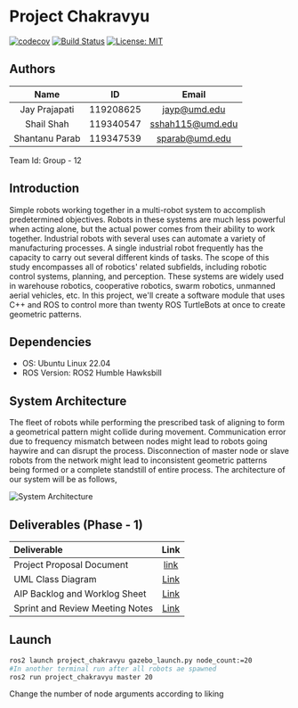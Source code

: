 # Project Chakravyu

[![codecov](https://codecov.io/gh/jayprajapati009/project_chakravyu/branch/iteration_2/graph/badge.svg?token=0C30FZ9SC6)](https://codecov.io/gh/jayprajapati009/project_chakravyubranch/iteration_2)
[![Build Status](https://github.com/jayprajapati009/project_chakravyu/actions/workflows/build_and_coveralls.yml/badge.svg)](https://github.com/ayprajapati009/project_chakravyu/actions/workflows/build_and_coveralls.yml)
[![License: MIT](https://img.shields.io/badge/License-MIT-blue.svg)](https://opensource.org/licenses/MIT)

## Authors

|Name|ID|Email|
|:---:|:---:|:---:|
|Jay Prajapati|119208625|jayp@umd.edu|
|Shail Shah|119340547|sshah115@umd.edu|
|Shantanu Parab|119347539|sparab@umd.edu|

Team Id: Group - 12

## Introduction

Simple robots working together in a multi-robot system to accomplish predetermined objectives. Robots in these systems are much less powerful when acting alone, but the actual power comes from their ability to work together. Industrial robots with several uses can automate a variety of manufacturing processes. A single industrial robot frequently has the capacity to carry out several different kinds of tasks. The scope of this study encompasses all of robotics' related subfields, including robotic control systems, planning, and perception. These systems are widely used in warehouse robotics, cooperative robotics, swarm robotics, unmanned aerial vehicles, etc. In this project, we'll create a software module that uses C++ and ROS to control more than twenty ROS TurtleBots at once to create geometric patterns.

## Dependencies

- OS: Ubuntu Linux 22.04
- ROS Version: ROS2 Humble Hawksbill

## System Architecture

The fleet of robots while performing the prescribed task of aligning to form a geometrical pattern might collide during movement. Communication error due to frequency mismatch between nodes might lead to robots going haywire and can disrupt the process. Disconnection of master node or slave robots from the network might lead to inconsistent geometric patterns being formed or a complete standstill of entire process. The architecture of our system will be as follows,

![System Architecture](https://github.com/jayprajapati009/project_chakravyu/blob/iteration_1/documents/proposed_system_architecture.png)

## Deliverables (Phase - 1)

|Deliverable|Link|
|:---|:---:|
|Project Proposal Document|[link](https://github.com/jayprajapati009/project_chakravyu/blob/iteration_1/documents/Project_Chakravyu_Proposal.pdf)|
|UML Class Diagram|[Link](https://github.com/jayprajapati009/project_chakravyu/blob/iteration_1/UML/initial/class_diagram.png)|
|AIP Backlog and Worklog Sheet|[Link](https://docs.google.com/spreadsheets/d/1fCrZ5zCcu7wbSNEzoXJNjJSVYKHJ8yOg8b6y1aFy0Is/edit?usp=sharing)|
|Sprint and Review Meeting Notes|[Link](https://docs.google.com/document/d/1zADA51S8-DCuGPjZB7dvrBzD6DiS--uvvF-nh4I-Mvw/edit?usp=sharing)|

## Launch

```bash
ros2 launch project_chakravyu gazebo_launch.py node_count:=20
#In another terminal run after all robots ae spawned
ros2 run project_chakravyu master 20
```

Change the number of node arguments according to liking
